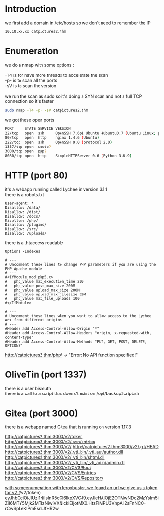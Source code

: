 # Introduction

we first add a domain in /etc/hosts so we don't need to remember the IP
```bash
10.10.xx.xx catpictures2.thm
```

# Enumeration

we do a nmap with some options :\
\
-T4 is for have more threads to accelerate the scan\
-p- is to scan all the ports\
-sV is to scan the version\
\
we run the scan as sudo so it's doing a SYN scan and not a full TCP connection so it's faster

```bash
sudo nmap -T4 -p- -sV catpictures2.thm
```

we got these open ports
```bash
PORT     STATE SERVICE VERSION
22/tcp   open  ssh     OpenSSH 7.6p1 Ubuntu 4ubuntu0.7 (Ubuntu Linux; protocol 2.0)
80/tcp   open  http    nginx 1.4.6 (Ubuntu)
222/tcp  open  ssh     OpenSSH 9.0 (protocol 2.0)
1337/tcp open  waste?
3000/tcp open  ppp?
8080/tcp open  http    SimpleHTTPServer 0.6 (Python 3.6.9)
```

# HTTP (port 80)
it's a webapp running called Lychee in version 3.1.1\
there is a robots.txt 
```
User-agent: *
Disallow: /data/
Disallow: /dist/
Disallow: /docs/
Disallow: /php/
Disallow: /plugins/
Disallow: /src/
Disallow: /uploads/
```

there is a .htaccess readable
```
Options -Indexes

# ---
# Uncomment these lines to change PHP parameters if you are using the PHP Apache module
# ---
#<IfModule mod_php5.c>
#	php_value max_execution_time 200
#	php_value post_max_size 200M
#	php_value upload_max_size 200M
#	php_value upload_max_filesize 20M
#	php_value max_file_uploads 100
#</IfModule>

# ---
# Uncomment these lines when you want to allow access to the Lychee API from different origins
# ---
#Header add Access-Control-Allow-Origin "*"
#Header add Access-Control-Allow-Headers "origin, x-requested-with, content-type"
#Header add Access-Control-Allow-Methods "PUT, GET, POST, DELETE, OPTIONS"
```

http://catpictures2.thm/php/ -> "Error: No API function specified!"


# OliveTin (port 1337)
there is a user bismuth\
there is a call to a script that doens't exist on /opt/backupScript.sh


# Gitea (port 3000)
there is a webapp named Gitea that is running on version 1.17.3

http://catpictures2.thm:3000/v2/token
http://catpictures2.thm:3000/v2/.svn/entries
http://catpictures2.thm:3000/v2/
http://catpictures2.thm:3000/v2/.git/HEAD
http://catpictures2.thm:3000/v2/_vti_bin/_vti_aut/author.dll
http://catpictures2.thm:3000/v2/_vti_bin/shtml.dll
http://catpictures2.thm:3000/v2/_vti_bin/_vti_adm/admin.dll
http://catpictures2.thm:3000/v2/CVS/Root
http://catpictures2.thm:3000/v2/CVS/Entries
http://catpictures2.thm:3000/v2/CVS/Repository

[with someenumeration with feroxbuster, we found an url we give us a token for v2 (](http://catpictures2.thm:3000)/v2/token)
eyJhbGciOiJIUzI1NiIsInR5cCI6IkpXVCJ9.eyJleHAiOjE2OTMwNDc2MzYsIm5iZiI6MTY5Mjk2MTIzNiwiVXNlcklEIjotMX0.HtzFlMPU3VnpAIi2sFnNCO-rCwSpLeKlPmEsmJfHR2w
